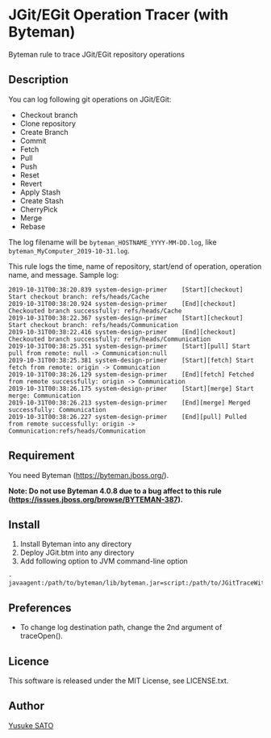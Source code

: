 JGit/EGit Operation Tracer (with Byteman)
=========================================

Byteman rule to trace JGit/EGit repository operations

## Description

You can log following git operations on JGit/EGit:
- Checkout branch
- Clone repository
- Create Branch
- Commit
- Fetch
- Pull
- Push
- Reset
- Revert
- Apply Stash
- Create Stash
- CherryPick
- Merge
- Rebase

The log filename will be `byteman_HOSTNAME_YYYY-MM-DD.log`, like `byteman_MyComputer_2019-10-31.log`.

This rule logs the time, name of repository, start/end of operation, operation name, and message. Sample log:
```
2019-10-31T00:38:20.839	system-design-primer	[Start][checkout] Start checkout branch: refs/heads/Cache
2019-10-31T00:38:20.924	system-design-primer	[End][checkout] Checkouted branch successfully: refs/heads/Cache
2019-10-31T00:38:22.367	system-design-primer	[Start][checkout] Start checkout branch: refs/heads/Communication
2019-10-31T00:38:22.416	system-design-primer	[End][checkout] Checkouted branch successfully: refs/heads/Communication
2019-10-31T00:38:25.351	system-design-primer	[Start][pull] Start pull from remote: null -> Communication:null
2019-10-31T00:38:25.381	system-design-primer	[Start][fetch] Start fetch from remote: origin -> Communication
2019-10-31T00:38:26.129	system-design-primer	[End][fetch] Fetched from remote successfully: origin -> Communication
2019-10-31T00:38:26.175	system-design-primer	[Start][merge] Start merge: Communication
2019-10-31T00:38:26.213	system-design-primer	[End][merge] Merged successfully: Communication
2019-10-31T00:38:26.227	system-design-primer	[End][pull] Pulled from remote successfully: origin -> Communication:refs/heads/Communication
```

## Requirement

You need Byteman (https://byteman.jboss.org/).

**Note: Do not use Byteman 4.0.8 due to a bug affect to this rule (https://issues.jboss.org/browse/BYTEMAN-387).**

## Install

1. Install Byteman into any directory
2. Deploy JGit.btm into any directory
3. Add following option to JVM command-line option
```
-javaagent:/path/to/byteman/lib/byteman.jar=script:/path/to/JGitTraceWithByteman/src/resources/JGit.btm,boot:/path/to/byteman/lib/byteman.jar
```

## Preferences

- To change log destination path, change the 2nd argument of traceOpen().

## Licence

This software is released under the MIT License, see LICENSE.txt.

## Author

[Yusuke SATO](https://github.com/satob)


